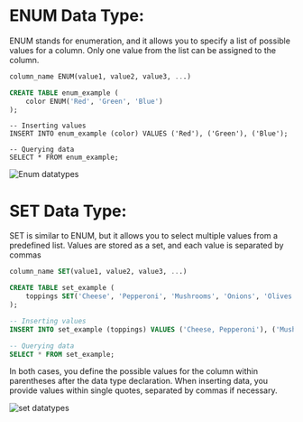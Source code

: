 # ENUM Data Type:
ENUM stands for enumeration, and it allows you to specify a list of possible values for a column. Only one value from the list can be assigned to the column.
```sql
column_name ENUM(value1, value2, value3, ...)
```

```sql
CREATE TABLE enum_example (
    color ENUM('Red', 'Green', 'Blue')
);
```
```
-- Inserting values
INSERT INTO enum_example (color) VALUES ('Red'), ('Green'), ('Blue');

-- Querying data
SELECT * FROM enum_example;
```
![Enum datatypes](https://github.com/Techwiz-Laraib/ultimate-mysql-bootcamp/assets/159939710/33b344bb-b642-49d1-a7e4-2007cbc06656)


# SET Data Type:
SET is similar to ENUM, but it allows you to select multiple values from a predefined list. Values are stored as a set, and each value is separated by commas

```sql
column_name SET(value1, value2, value3, ...)
```

```sql
CREATE TABLE set_example (
    toppings SET('Cheese', 'Pepperoni', 'Mushrooms', 'Onions', 'Olives')
);
```
```sql
-- Inserting values
INSERT INTO set_example (toppings) VALUES ('Cheese, Pepperoni'), ('Mushrooms, Onions'), ('Cheese, Olives');

-- Querying data
SELECT * FROM set_example;
```
In both cases, you define the possible values for the column within parentheses after the data type declaration. When inserting data,
you provide values within single quotes, separated by commas if necessary.

![set datatypes](https://github.com/Techwiz-Laraib/ultimate-mysql-bootcamp/assets/159939710/d98b9d46-b450-474e-b30b-9161452cfb02)




